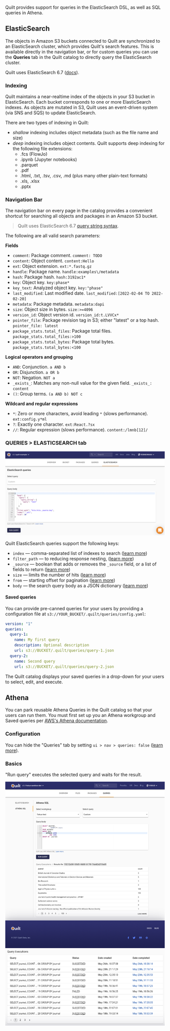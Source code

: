 <!-- markdownlint-disable -->
Quilt provides support for queries in the ElasticSearch DSL, as
well as SQL queries in Athena.

## ElasticSearch

The objects in Amazon S3 buckets connected to Quilt are synchronized to
an ElasticSearch cluster, which provides Quilt's search features.
This is available directly in the navigation bar, or 
for custom queries you can use the **Queries** tab in the Quilt catalog
to directly query the ElasticSearch cluster.

Quilt uses ElasticSearch 6.7
([docs](https://www.elastic.co/guide/en/elasticsearch/reference/6.7/index.html)).

### Indexing
Quilt maintains a near-realtime index of the objects in your S3
bucket in ElasticSearch.  Each bucket corresponds to one or more
ElasticSearch indexes. As objects are mutated in S3, Quilt uses an
event-driven system (via SNS and SQS) to update ElasticSearch.

There are two types of indexing in Quilt:
* *shallow* indexing includes object metadata (such as the file name and size)
* *deep* indexing includes object contents. Quilt supports deep
indexing for the following file extensions:
  * .fcs (FlowJo)
  * .ipynb (Jupyter notebooks)
  * .parquet
  * .pdf
  * .html, .txt, .tsv, .csv, .md (plus many other plain-text formats)
  * .xls, .xlsx
  * .pptx


### Navigation Bar

The navigation bar on every page in the catalog provides a convenient
shortcut for searching all objects and packages in an Amazon S3
bucket.

> Quilt uses ElasticSearch 6.7 [query string
> syntax](https://www.elastic.co/guide/en/elasticsearch/reference/6.7/query-dsl-query-string-query.html#query-string-syntax).

The following are all valid search parameters:

**Fields**

- `comment`: Package comment. `comment: TODO`
- `content`: Object content. `content:Hello`
- `ext`: Object extension. `ext:*.fastq.gz`
- `handle`: Package name. `handle:examples\/metadata`
- `hash`: Package hash. `hash:3192ac1*`
- `key`: Object key. `key:phase*`
- `key_text`: Analyzed object key. `key:"phase"`
- `last_modified`: Last modified date. `last_modified:[2022-02-04 TO
  2022-02-20]`
- `metadata`: Package metadata. `metadata:dapi`
- `size`: Object size in bytes. `size:>=4096`
- `version_id`: Object version id. `version_id:t.LVVCx*`
- `pointer_file`: Package revision tag in S3; either "latest" or a top hash. `pointer_file: latest`
- `package_stats.total_files`: Package total files.
  `package_stats.total_files:>100`
- `package_stats.total_bytes`: Package total bytes.
  `package_stats.total_bytes:<100`

**Logical operators and grouping**

- `AND`: Conjunction. `a AND b`
- `OR`: Disjunction. `a OR b`
- `NOT`: Negation. `NOT a`
- `_exists_`: Matches any non-null value for the given field. `_exists_: content`
- `()`: Group terms. `(a AND b) NOT c`

**Wildcard and regular expressions**

- `*`: Zero or more characters, avoid leading `*` (slows performance).
  `ext:config.y*ml`
- `?`: Exactly one character. `ext:React.?sx`
- `//`: Regular expression (slows performance). `content:/lmnb[12]/`

### QUERIES > ELASTICSEARCH tab

![](../imgs/catalog-es-queries-default.png)

Quilt ElasticSearch queries support the following keys:
- `index` — comma-separated list of indexes to search ([learn
more](https://www.elastic.co/guide/en/elasticsearch/reference/6.8/multi-index.html))
- `filter_path` — to reducing response nesting, ([learn
more](https://www.elastic.co/guide/en/elasticsearch/reference/6.8/common-options.html#common-options-response-filtering))
- `_source` — boolean that adds or removes the `_source` field, or
a list of fields to return ([learn
more](https://www.elastic.co/guide/en/elasticsearch/reference/6.8/search-request-source-filtering.html))
- `size` — limits the number of hits ([learn
more](https://www.elastic.co/guide/en/elasticsearch/reference/6.8/search-uri-request.html))
- `from` — starting offset for pagination ([learn
more](https://www.elastic.co/guide/en/elasticsearch/reference/6.8/search-uri-request.html))
- `body` — the search query body as a JSON dictionary ([learn
more](https://www.elastic.co/guide/en/elasticsearch/reference/6.8/search-request-body.html))

#### Saved queries
You can provide pre-canned queries for your users by providing a configuration file 
at `s3://YOUR_BUCKET/.quilt/queries/config.yaml`:

```yaml
version: "1"
queries:
  query-1:
    name: My first query
    description: Optional description
    url: s3://BUCKET/.quilt/queries/query-1.json
  query-2:
    name: Second query
    url: s3://BUCKET/.quilt/queries/query-2.json
```

The Quilt catalog displays your saved queries in a drop-down for your users to
select, edit, and execute.

## Athena

You can park reusable Athena Queries in the Quilt catalog so that your users can
run them. You must first set up you an Athena workgroup and Saved queries per
[AWS's Athena documentation](https://docs.aws.amazon.com/athena/latest/ug/getting-started.html).

### Configuration
You can hide the "Queries" tab by setting `ui > nav > queries: false` ([learn more](./Preferences.md)).

### Basics
"Run query" executes the selected query and waits for the result.

![](../imgs/athena-ui.png)
![](../imgs/athena-history.png)
